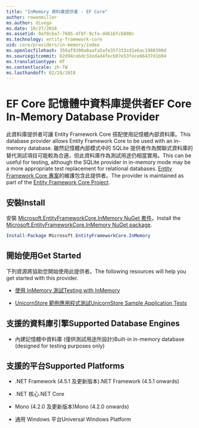 ```yaml
---
title: "InMemory 資料庫提供者 - EF Core"
author: rowanmiller
ms.author: divega
ms.date: 10/27/2016
ms.assetid: 9af0cba7-7605-4f8f-9cfa-dd616fcb880c
ms.technology: entity-framework-core
uid: core/providers/in-memory/index
ms.openlocfilehash: 356af9390a8aafa5afe35f333cd1e6ac1988390d
ms.sourcegitcommit: b2d94cebdc32edad4fecb07e53fece66437d1b04
ms.translationtype: HT
ms.contentlocale: zh-TW
ms.lasthandoff: 02/28/2018
---
```

# <a name="ef-core-in-memory-database-provider"></a><span data-ttu-id="e9148-102">EF Core 記憶體中資料庫提供者</span><span class="sxs-lookup"><span data-stu-id="e9148-102">EF Core In-Memory Database Provider</span></span>

<span data-ttu-id="e9148-103">此資料庫提供者可讓 Entity Framework Core 搭配使用記憶體內部資料庫。</span><span class="sxs-lookup"><span data-stu-id="e9148-103">This database provider allows Entity Framework Core to be used with an in-memory database.</span></span> <span data-ttu-id="e9148-104">雖然記憶體內部模式中的 SQLite 提供者作為關聯式資料庫的替代測試項目可能較為合適，但此資料庫作為測試用途仍相當實用。</span><span class="sxs-lookup"><span data-stu-id="e9148-104">This can be useful for testing, although the SQLite provider in in-memory mode may be a more appropriate test replacement for relational databases.</span></span> <span data-ttu-id="e9148-105">[Entity Framework Core 專案](https://github.com/aspnet/EntityFrameworkCore)的維護包含此提供者。</span><span class="sxs-lookup"><span data-stu-id="e9148-105">The provider is maintained as part of the [Entity Framework Core Project](https://github.com/aspnet/EntityFrameworkCore).</span></span>

## <a name="install"></a><span data-ttu-id="e9148-106">安裝</span><span class="sxs-lookup"><span data-stu-id="e9148-106">Install</span></span>

<span data-ttu-id="e9148-107">安裝 [Microsoft.EntityFrameworkCore.InMemory NuGet 套件](https://www.nuget.org/packages/Microsoft.EntityFrameworkCore.InMemory/)。</span><span class="sxs-lookup"><span data-stu-id="e9148-107">Install the [Microsoft.EntityFrameworkCore.InMemory NuGet package](https://www.nuget.org/packages/Microsoft.EntityFrameworkCore.InMemory/).</span></span>

``` powershell
Install-Package Microsoft.EntityFrameworkCore.InMemory
```

## <a name="get-started"></a><span data-ttu-id="e9148-108">開始使用</span><span class="sxs-lookup"><span data-stu-id="e9148-108">Get Started</span></span>

<span data-ttu-id="e9148-109">下列資源將協助您開始使用此提供者。</span><span class="sxs-lookup"><span data-stu-id="e9148-109">The following resources will help you get started with this provider.</span></span>
* [<span data-ttu-id="e9148-110">使用 InMemory 測試</span><span class="sxs-lookup"><span data-stu-id="e9148-110">Testing with InMemory</span></span>](../../miscellaneous/testing/in-memory.md)

* [<span data-ttu-id="e9148-111">UnicornStore 範例應用程式測試</span><span class="sxs-lookup"><span data-stu-id="e9148-111">UnicornStore Sample Application Tests</span></span>](https://github.com/rowanmiller/UnicornStore/blob/master/UnicornStore/src/UnicornStore.Tests/Controllers/ShippingControllerTests.cs)

## <a name="supported-database-engines"></a><span data-ttu-id="e9148-112">支援的資料庫引擎</span><span class="sxs-lookup"><span data-stu-id="e9148-112">Supported Database Engines</span></span>

* <span data-ttu-id="e9148-113">內建記憶體中資料庫 (僅供測試用途所設計)</span><span class="sxs-lookup"><span data-stu-id="e9148-113">Built-in in-memory database (designed for testing purposes only)</span></span>

## <a name="supported-platforms"></a><span data-ttu-id="e9148-114">支援的平台</span><span class="sxs-lookup"><span data-stu-id="e9148-114">Supported Platforms</span></span>

* <span data-ttu-id="e9148-115">.NET Framework (4.5.1 及更新版本)</span><span class="sxs-lookup"><span data-stu-id="e9148-115">.NET Framework (4.5.1 onwards)</span></span>

* <span data-ttu-id="e9148-116">.NET 核心</span><span class="sxs-lookup"><span data-stu-id="e9148-116">.NET Core</span></span>

* <span data-ttu-id="e9148-117">Mono (4.2.0 及更新版本)</span><span class="sxs-lookup"><span data-stu-id="e9148-117">Mono (4.2.0 onwards)</span></span>

* <span data-ttu-id="e9148-118">通用 Windows 平台</span><span class="sxs-lookup"><span data-stu-id="e9148-118">Universal Windows Platform</span></span>
